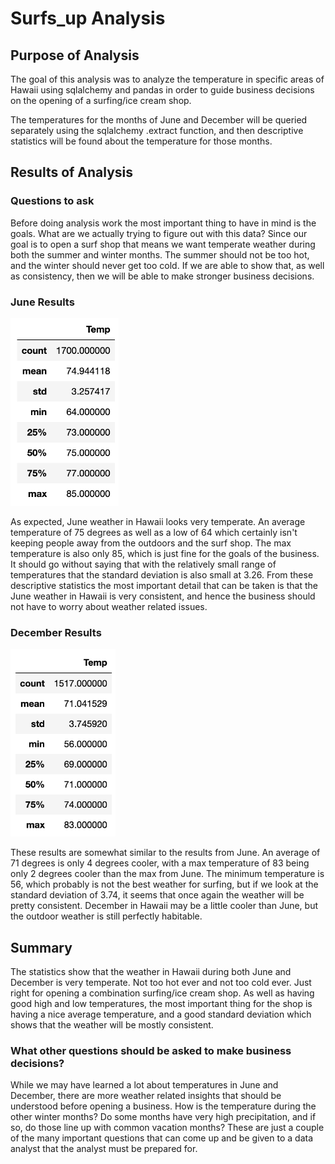 # Surfs_up Analysis
## Purpose of Analysis
The goal of this analysis was to analyze the temperature in specific areas of Hawaii using sqlalchemy and pandas in order to guide business decisions on the opening of a surfing/ice cream shop. 

The temperatures for the months of June and December will be queried separately using the sqlalchemy .extract function, and then descriptive statistics will be found about the temperature for those months. 

## Results of Analysis
### Questions to ask
Before doing analysis work the most important thing to have in mind is the goals. What are we actually trying to figure out with this data? Since our goal is to open a surf shop that means we want temperate weather during both the summer and winter months. The summer should not be too hot, and the winter should never get too cold. If we are able to show that, as well as consistency, then we will be able to make stronger business decisions. 

### June Results
<img src="https://github.com/sparrishmatt/surfs_up/blob/main/Resources/june_temps.png" height="300">

As expected, June weather in Hawaii looks very temperate. An average temperature of 75 degrees as well as a low of 64 which certainly isn't keeping people away from the outdoors and the surf shop. The max temperature is also only 85, which is just fine for the goals of the business. It should go without saying that with the relatively small range of temperatures that the standard deviation is also small at 3.26. From these descriptive statistics the most important detail that can be taken is that the June weather in Hawaii is very consistent, and hence the business should not have to worry about weather related issues. 

### December Results
<img src="https://github.com/sparrishmatt/surfs_up/blob/main/Resources/dec_temps.png" height="300">

These results are somewhat similar to the results from June. An average of 71 degrees is only 4 degrees cooler, with a max temperature of 83 being only 2 degrees cooler than the max from June. The minimum temperature is 56, which probably is not the best weather for surfing, but if we look at the standard deviation of 3.74, it seems that once again the weather will be pretty consistent. December in Hawaii may be a little cooler than June, but the outdoor weather is still perfectly habitable. 

## Summary
The statistics show that the weather in Hawaii during both June and December is very temperate. Not too hot ever and not too cold ever. Just right for opening a combination surfing/ice cream shop. As well as having good high and low temperatures, the most important thing for the shop is having a nice average temperature, and a good standard deviation which shows that the weather will be mostly consistent. 

### What other questions should be asked to make business decisions?
While we may have learned a lot about temperatures in June and December, there are more weather related insights that should be understood before opening a business. How is the temperature during the other winter months? Do some months have very high precipitation, and if so, do those line up with common vacation months? These are just a couple of the many important questions that can come up and be given to a data analyst that the analyst must be prepared for.

